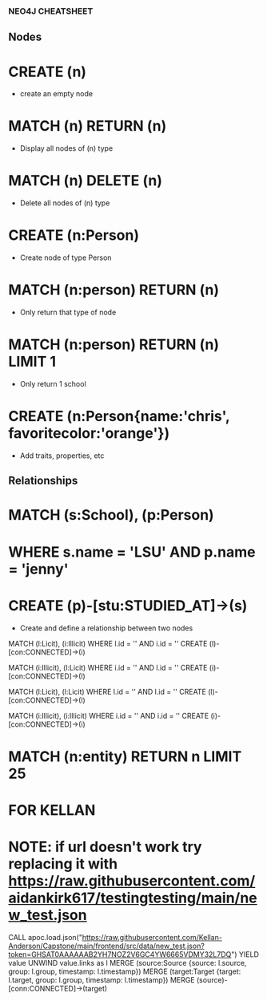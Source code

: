 ### NEO4J CHEATSHEET

## Nodes

# CREATE (n)
 - create an empty node

# MATCH (n) RETURN (n)
 - Display all nodes of (n) type

# MATCH (n) DELETE (n)
 - Delete all nodes of (n) type

# CREATE (n:Person)
 - Create node of type Person

# MATCH (n:person) RETURN (n)
 - Only return that type of node

# MATCH (n:person) RETURN (n) LIMIT 1
 - Only return 1 school

# CREATE (n:Person{name:'chris', favoritecolor:'orange'})
 - Add traits, properties, etc

## Relationships

# MATCH (s:School), (p:Person)
# WHERE s.name = 'LSU' AND p.name = 'jenny'
# CREATE (p)-[stu:STUDIED_AT]->(s) 
 - Create and define a relationship between two nodes 
 
 MATCH (l:Licit), (i:Illicit)
 WHERE l.id = '' AND i.id = ''
 CREATE (l)-[con:CONNECTED]->(i)
 
 MATCH (i:Illicit), (l:Licit)
 WHERE i.id = '' AND l.id = ''
 CREATE (i)-[con:CONNECTED]->(l)
 
 MATCH (l:Licit), (l:Licit)
 WHERE l.id = '' AND l.id = ''
 CREATE (l)-[con:CONNECTED]->(l)
 
 MATCH (i:Illicit), (i:Illicit)
 WHERE i.id = '' AND i.id = ''
 CREATE (i)-[con:CONNECTED]->(i)


# MATCH (n:entity) RETURN n LIMIT 25

# FOR KELLAN
# NOTE: if url doesn't work try replacing it with https://raw.githubusercontent.com/aidankirk617/testingtesting/main/new_test.json

CALL apoc.load.json("https://raw.githubusercontent.com/Kellan-Anderson/Capstone/main/frontend/src/data/new_test.json?token=GHSAT0AAAAAAB2YH7NOZ2V6GC4YW6665VDMY32L7DQ") YIELD value
UNWIND value.links as l
MERGE (source:Source {source: l.source, group: l.group, timestamp: l.timestamp})
MERGE (target:Target {target: l.target, group: l.group, timestamp: l.timestamp})
MERGE (source)-[conn:CONNECTED]->(target)
